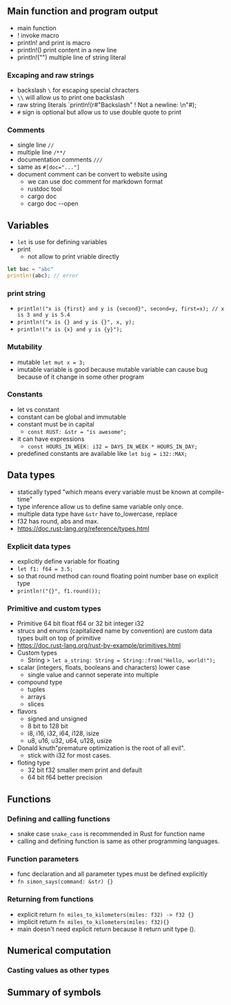 ## Main function and program output
- main function
- ! invoke macro
- println! and print is macro
- println!() print content in a new line
- println!("") multiple line of string literal
### Excaping and raw strings
- backslash `\` for escaping special chracters
- `\\` will allow us to print one backslash
- raw string literals `println!(r#"Backslash" \! Not a newline: \n"#);
- `#` sign is optional but allow us to use double quote to print
### Comments
- single line `//`
- multiple line `/**/`
- documentation comments `///`
- same as `#[doc="..."]`
- document comment can be convert to website using
  - we can use doc comment for markdown format 
  - rustdoc tool
  - cargo doc
  - cargo doc --open
## Variables
- `let` is use for defining variables
- print
  - not allow to print vriable directly
```rust
let bac = "abc"
println!(abc); // error 
```
### print string
- `println!("x is {first} and y is {second}", second=y, first=x); // x is 3 and y is 5.4`
- `println!("x is {} and y is {}", x, y);`
- `println!("x is {x} and y is {y}");`

### Mutability
- mutable `let mut x = 3;`
- imutable variable is good because mutable variable can cause bug because of it change in some other program
### Constants
- let vs constant
- constant can be global and immutable
- constant must be in capital
  - `const RUST: &str = "is awesome";`
- it can have expressions
  - `const HOURS_IN_WEEK: i32 = DAYS_IN_WEEK * HOURS_IN_DAY;`
- predefined constants are available like `let big = i32::MAX;`

## Data types
- statically typed "which means every variable must be known at compile-time"
- type inference allow us to define same variable only once.
- multiple data type have `&str` have to_lowercase, replace
- f32 has round, abs and max.
- https://doc.rust-lang.org/reference/types.html
### Explicit data types
- explicitly define variable for floating
- `let f1: f64 = 3.5;`
- so that round method can round floating point number base on explicit type
- `println!("{}", f1.round());`
### Primitive and custom types
- Primitive 64 bit float f64 or 32 bit integer i32
- strucs and enums (capitalized name by convention) are custom data types built on top of primitive
- https://doc.rust-lang.org/rust-by-example/primitives.html
- Custom types
  - String > `let a_string: String = String::from("Hello, world!");`
- scalar (integers, floats, booleans and characters) lower case
  - single value and cannot seperate into multiple
- compound type
  - tuples
  - arrays
  - slices
- flavors
  - signed and unsigned
  - 8 bit to 128 bit
  - i8, i16, i32, i64, i128, isize
  - u8, u16, u32, u64, u128, usize
- Donald knuth"premature optimization is the root of all evil".
  - stick with i32 for most cases. 
- floting type
  - 32 bit f32 smaller mem print and default
  - 64 bit f64 better precision 

## Functions

### Defining and calling functions
- snake case `snake_case` is recommended in Rust for function name
- calling and defining function is same as other programming languages.
### Function parameters
- func declaration and all parameter types must be defined explicitly
- `fn simon_says(command: &str) {}`
### Returning from functions
- explicit return `fn miles_to_kilometers(miles: f32) -> f32 {}`
- implicit return `fn miles_to_kilometers(miles: f32){}`
- main doesn't need explicit return because it return unit type ().

## Numerical computation
### Casting values as other types

## Summary of symbols
